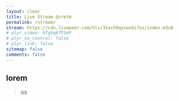 ```yaml
---
layout: clear
title: Live Stream @cretm
permalink: /stream/
stream: https://cdn.livepeer.com/hls/35ach9qyvwxbi7es/index.m3u8
# plyr_video: bTqVqk7FSmY
# plyr_no_control: false
# plyr_link: false
sitemap: false
comments: false
---
```


## lorem

> qq
